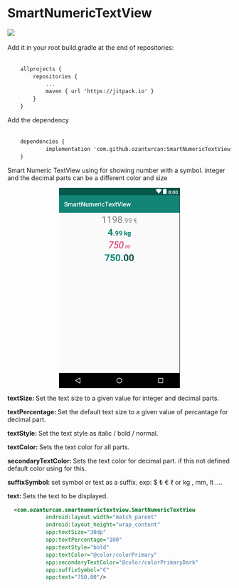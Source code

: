 # SmartNumericTextView

[![](https://jitpack.io/v/ozanturcan/SmartNumericTextView.svg)](https://jitpack.io/#ozanturcan/SmartNumericTextView)

Add it in your root build.gradle at the end of repositories:
```xml

	allprojects {
		repositories {
			...
			maven { url 'https://jitpack.io' }
		}
	}
```

Add the dependency
```xml

	dependencies {
	        implementation 'com.github.ozanturcan:SmartNumericTextView:v0.0.1'
	}
```

Smart Numeric TextView using for showing number with a symbol. integer and the decimal parts can be a different color and size 
<th>

<p align="center">
<img align="center" src="https://github.com/ozanturcan/SmartNumericTextView/blob/master/screenshot/smartnumericscreenshot.png"  height="450"/>
</p>

<p>
<b>textSize: </b> Set the text size to a given value for integer and decimal parts.
</p>
<p>
<b>textPercentage: </b> Set the default text size to a given value of percantage for decimal part.
</p>
<p>
<b>textStyle: </b> Set the text style as italic / bold / normal.
</p>
<p>
<b>textColor: </b> Sets the text color for all parts.
</p>
<p>
<b>secondaryTextColor: </b> Sets the text color for decimal part. if this not defined default color using for this.
</p>
<p>
<b>suffixSymbol: </b> set symbol or text as a suffix. exp: $ ₺ € ℓ  or kg , mm, lt .... 
</p>

<b>text: </b> Sets the text to be displayed.


```xml
  <com.ozanturcan.smartnumerictextview.SmartNumericTextView
            android:layout_width="match_parent"
            android:layout_height="wrap_content"
            app:textSize="30dp"
            app:textPercentage="100"
            app:textStyle="bold"
            app:textColor="@color/colorPrimary"
            app:secondaryTextColor="@color/colorPrimaryDark"
            app:suffixSymbol="€"
            app:text="750.00"/>
         
```
